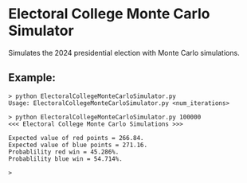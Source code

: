 # Electoral College Monte Carlo Simulator
Simulates the 2024 presidential election with Monte Carlo simulations.

## Example:

```
> python ElectoralCollegeMonteCarloSimulator.py
Usage: ElectoralCollegeMonteCarloSimulator.py <num_iterations>

> python ElectoralCollegeMonteCarloSimulator.py 100000
<<< Electoral College Monte Carlo Simulations >>>

Expected value of red points = 266.84.
Expected value of blue points = 271.16.
Probablility red win = 45.286%.
Probablility blue win = 54.714%.

> 
```
